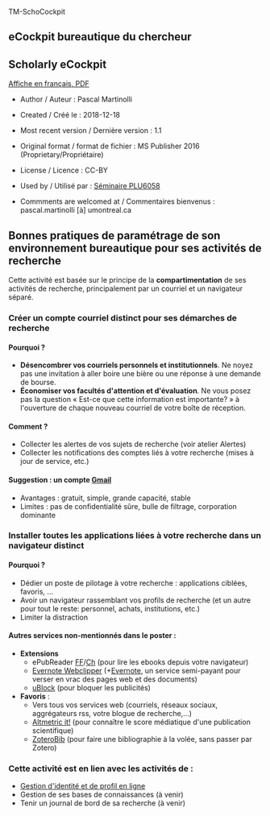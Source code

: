 TM-SchoCockpit

## eCockpit bureautique du chercheur
## Scholarly eCockpit 

[Affiche en français, PDF](https://github.com/pmartinolli/TM-SchoCockpit/blob/master/files/TM-SchoCockpit-1.1.fr.pdf)

* Author / Auteur : Pascal Martinolli

* Created / Créé le : 2018-12-18

* Most recent version / Dernière version : 1.1

* Original format / format de fichier : MS Publisher 2016 (Proprietary/Propriétaire)

* License / Licence : CC-BY

* Used by / Utilisé par  : [Séminaire PLU6058](http://guides.bib.umontreal.ca/cours/1-PLU6058)

* Commments are welcomed at / Commentaires bienvenus : pascal.martinolli [à] umontreal.ca




## Bonnes pratiques de paramétrage de son environnement bureautique pour ses activités de recherche

Cette activité est basée sur le principe de la **compartimentation** de ses activités de recherche, principalement par un courriel et un navigateur séparé.

### Créer un compte courriel distinct pour ses démarches de recherche

#### Pourquoi ?
- **Désencombrer vos courriels personnels et institutionnels**. Ne noyez pas une invitation à aller boire une bière ou une réponse à une demande de bourse.
- **Économiser vos facultés d'attention et d'évaluation**. Ne vous posez pas la question « Est-ce que cette information est importante? » à l'ouverture de chaque nouveau courriel de votre boîte de réception.

#### Comment ?
- Collecter les alertes de vos sujets de recherche (voir atelier Alertes)
- Collecter les notifications des comptes liés à votre recherche (mises à jour de service, etc.)

#### Suggestion : un compte [Gmail](https://mail.google.com)
- Avantages : gratuit, simple, grande capacité, stable
- Limites : pas de confidentialité sûre, bulle de filtrage, corporation dominante


### Installer toutes les applications liées à votre recherche dans un navigateur distinct

#### Pourquoi ?
- Dédier un poste de pilotage à votre recherche : applications ciblées, favoris, ...
- Avoir un navigateur rassemblant vos profils de recherche (et un autre pour tout le reste: personnel, achats, institutions, etc.)
- Limiter la distraction 

#### Autres services non-mentionnés dans le poster :
- **Extensions**
  - ePubReader [FF](https://addons.mozilla.org/en-US/firefox/addon/epubreader/)/[Ch](https://chrome.google.com/webstore/detail/epubreader/) (pour lire les ebooks depuis votre navigateur)
  - [Evernote Webclipper](https://evernote.com/intl/fr/features/webclipper) (+[Evernote](https://evernote.com), un service semi-payant pour verser en vrac des pages web et des documents)
  - [uBlock](https://github.com/gorhill/uBlock) (pour bloquer les publicités)
- **Favoris** :
  - Vers tous vos services web (courriels, réseaux sociaux, aggrégateurs rss, votre blogue de recherche,...)
  - [Altmetric it!](https://www.altmetric.com/products/free-tools/bookmarklet/) (pour connaître le score médiatique d'une publication scientifique)
  - [ZoteroBib](https://zbib.org/) (pour faire une bibliographie à la volée, sans passer par Zotero)
 
 

### Cette activité est en lien avec les activités de :
- [Gestion d'identité et de profil en ligne](https://github.com/pmartinolli/TM-SchoProMa)
- Gestion de ses bases de connaissances (à venir)
- Tenir un journal de bord de sa recherche (à venir)


